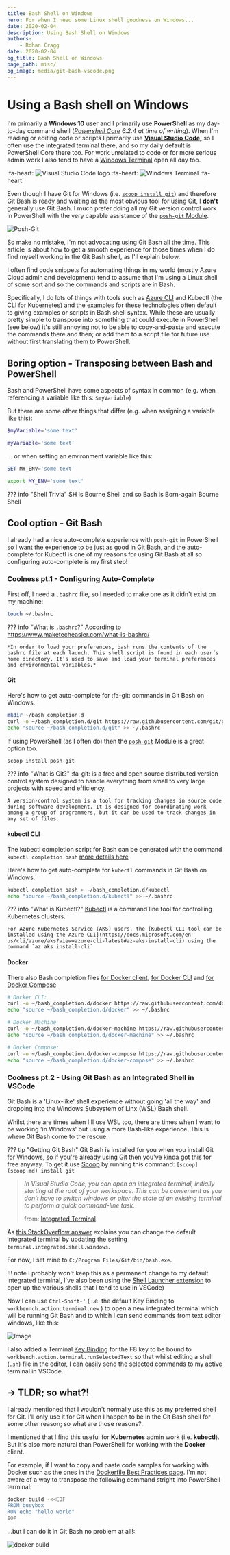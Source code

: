 ```yaml
---
title: Bash Shell on Windows
hero: For when I need some Linux shell goodness on Windows...
date: 2020-02-04
description: Using Bash Shell on Windows
authors:
    - Rohan Cragg
date: 2020-02-04
og_title: Bash Shell on Windows
page_path: misc/
og_image: media/git-bash-vscode.png
---
```


# Using a Bash shell on Windows

I'm primarily a **Windows 10** user and I primarily use **PowerShell** as my day-to-day command shell (*[Powershell Core](https://github.com/powershell/powershell) 6.2.4 at time of writing*). When I'm reading or editing code or scripts I primarily use [**Visual Studio Code,**](https://code.visualstudio.com/) so I often use the integrated terminal there, and so my daily default is PowerShell Core there too. For work unrelated to code or for more serious admin work I also tend to have a [Windows Terminal](https://github.com/microsoft/terminal) open all day too.

:fa-heart: ![Visual Studio Code logo](media/vscode-logo.png) :fa-heart: ![Windows Terminal](media/windows-terminal.png) :fa-heart:

Even though I have Git for Windows (i.e. [`scoop install git`](scoop.md)) and therefore Git Bash is ready and waiting as the most obvious tool for using Git, I **don't** generally use Git Bash. I much prefer doing all my Git version control work in PowerShell with the very capable assistance of the [`posh-git` Module](https://github.com/dahlbyk/posh-git).

![Posh-Git](https://github.com/dahlbyk/posh-git/wiki/images/PromptDefaultLong.png)

So make no mistake, I'm not advocating using Git Bash all the time. This article is about how to get a smooth experience for those times when I do find myself working in the Git Bash shell, as I'll explain below.

I often find code snippets for automating things in my world (mostly Azure Cloud admin and development) tend to assume that I'm using a Linux shell of some sort and so the commands and scripts are in Bash.

Specifically, I do lots of things with tools such as [Azure CLI](https://docs.microsoft.com/en-us/cli/azure/?view=azure-cli-latest) and Kubectl (the CLI for Kubernetes) and the examples for these technologies often default to giving examples or scripts in Bash shell syntax. While these are usually pretty simple to transpose into something that could execute in PowerShell (see below) it's still annoying not to be able to copy-and-paste and execute the commands there and then; or add them to a script file for future use without first translating them to PowerShell.

## Boring option - Transposing between Bash and PowerShell

Bash and PowerShell have some aspects of syntax in common (e.g. when referencing a variable like this: `$myVariable`)

But there are some other things that differ (e.g. when assigning a variable like this):

``` powershell tab="PowerShell"
$myVariable='some text'
```

``` bash tab="Bash"
myVariable='some text'
```

... or when setting an environment variable like this:

``` PowerShell tab="PowerShell"
SET MY_ENV='some text'
```

``` bash tab="Bash"
export MY_ENV='some text'
```

??? info "Shell Trivia"
    SH is Bourne Shell and so Bash is Born-again Bourne Shell

## Cool option - Git Bash

I already had a nice auto-complete experience with `posh-git` in PowerShell so I want the experience to be just as good in Git Bash, and the auto-complete for Kubectl is one of my reasons for using Git Bash at all so configuring auto-complete is my first step!

### Coolness pt.1 - Configuring Auto-Complete 

First off, I need a `.bashrc` file, so I needed to make one as it didn't exist on my machine:

```bash
touch ~/.bashrc
```

??? info "What is `.bashrc`?"
    According to <https://www.maketecheasier.com/what-is-bashrc/>
    
    *In order to load your preferences, bash runs the contents of the bashrc file at each launch. This shell script is found in each user’s home directory. It’s used to save and load your terminal preferences and environmental variables.*

#### Git

Here's how to get auto-complete for :fa-git: commands in Git Bash on Windows.

```bash
mkdir ~/bash_completion.d   
curl -o ~/bash_completion.d/git https://raw.githubusercontent.com/git/git/master/contrib/completion/git-completion.bash
echo "source ~/bash_completion.d/git" >> ~/.bashrc
```

If using PowerShell (as I often do) then the [`posh-git`](https://github.com/dahlbyk/posh-git) Module is a great option too.
```powershell
scoop install posh-git
```

??? info "What is Git?"
    :fa-git: is a free and open source distributed version control system designed to handle everything from small to very large projects with speed and efficiency.
    
    A version-control system is a tool for tracking changes in source code during software development. It is designed for coordinating work among a group of programmers, but it can be used to track changes in any set of files.

#### kubectl CLI

The kubectl completion script for Bash can be generated with the command `kubectl completion bash` [more details here](https://kubernetes.io/docs/tasks/tools/install-kubectl/#optional-kubectl-configurations)

Here's how to get auto-complete for `kubectl` commands in Git Bash on Windows.

```bash
kubectl completion bash > ~/bash_completion.d/kubectl
echo "source ~/bash_completion.d/kubectl" >> ~/.bashrc
```

??? info "What is Kubectl?"
    [Kubectl](https://kubernetes.io/docs/reference/kubectl/overview/) is a command line tool for controlling Kubernetes clusters.

    For Azure Kubernetes Service (AKS) users, the [Kubectl CLI tool can be installed using the Azure CLI](https://docs.microsoft.com/en-us/cli/azure/aks?view=azure-cli-latest#az-aks-install-cli) using the command `az aks install-cli`

#### Docker

There also Bash completion files [for Docker client](https://github.com/docker/cli/tree/master/contrib/completion/bash), [for Docker CLI](https://docs.docker.com/machine/completion/) and [for Docker Compose](https://docs.docker.com/compose/completion/)

```bash
# Docker CLI:
curl -o ~/bash_completion.d/docker https://raw.githubusercontent.com/docker/cli/master/contrib/completion/bash/docker
echo "source ~/bash_completion.d/docker" >> ~/.bashrc

# Docker Machine
curl -o ~/bash_completion.d/docker-machine https://raw.githubusercontent.com/docker/machine/v0.16.0/contrib/completion/bash/docker-machine.bash
echo "source ~/bash_completion.d/docker-machine" >> ~/.bashrc

# Docker Compose:
curl -o ~/bash_completion.d/docker-compose https://raw.githubusercontent.com/docker/compose/1.25.3/contrib/completion/bash/docker-compose
echo "source ~/bash_completion.d/docker-compose" >> ~/.bashrc
```

### Coolness pt.2 - Using Git Bash as an Integrated Shell in VSCode

Git Bash is a 'Linux-like' shell experience without going 'all the way' and dropping into the Windows Subsystem of Linx (WSL) Bash shell.

Whilst there are times when I'll use WSL too, there are times when I want to be working 'in Windows' but using a more Bash-like experience. This is where Git Bash come to the rescue.

??? tip "Getting Git Bash"
    Git Bash is installed for you when you install Git for Windows, so if you're already using Git then you've kinda got this for free anyway. To get it use [Scoop](scoop.md) by running this command: `[scoop](scoop.md) install git`

> *In Visual Studio Code, you can open an integrated terminal, initially starting at the root of your workspace. This can be convenient as you don't have to switch windows or alter the state of an existing terminal to perform a quick command-line task.*
>
> from: [Integrated Terminal](https://code.visualstudio.com/docs/editor/integrated-terminal)

As [this StackOverflow answer](https://stackoverflow.com/a/40489824/5351) explains you can change the default integrated terminal by updating the setting `terminal.integrated.shell.windows`.

For now, I set mine to `C:/Program Files/Git/bin/bash.exe`.

!!! note
    I probably won't keep this as a permanent change to my default integrated terminal, I've also been using the [Shell Launcher extension](https://marketplace.visualstudio.com/items?itemName=Tyriar.shell-launcher) to open up the various shells that I tend to use in VSCode)

Now I can use `Ctrl-Shift-'` ( i.e. the default Key Binding to `workbennch.action.terminal.new` ) to open a new integrated terminal which will be running Git Bash and to which I can send commands from text editor windows, like this:

![Image](media/git-bash-vscode.png?raw=true)

I also added a Terminal [Key Binding](https://code.visualstudio.com/docs/getstarted/keybindings) for the F8 key to be bound to  `workbench.action.terminal.runSelectedText` so that whilst editing a shell (`.sh`) file in the editor, I can easily send the selected commands to my active terminal in VSCode.

## -> TLDR; so what?!

I already mentioned that I wouldn't normally use this as my preferred shell for Git. I'll only use it for Git when I happen to be in the Git Bash shell for some other reason; so what are those reasons?.

I mentioned that I find this useful for **Kubernetes** admin work (i.e. **kubectl**). But it's also more natural than PowerShell for working with the **Docker** client.

For example, if I want to copy and paste code samples for working with Docker such as the ones in the [Dockerfile Best Practices page](https://docs.docker.com/develop/develop-images/dockerfile_best-practices/). I'm not aware of a way to transpose the following command stright into PowerShell terminal:

``` bash
docker build -<<EOF
FROM busybox
RUN echo "hello world"
EOF
```

...but I can do it in Git Bash no problem at all!:

![docker build](media/docker-build.png)
